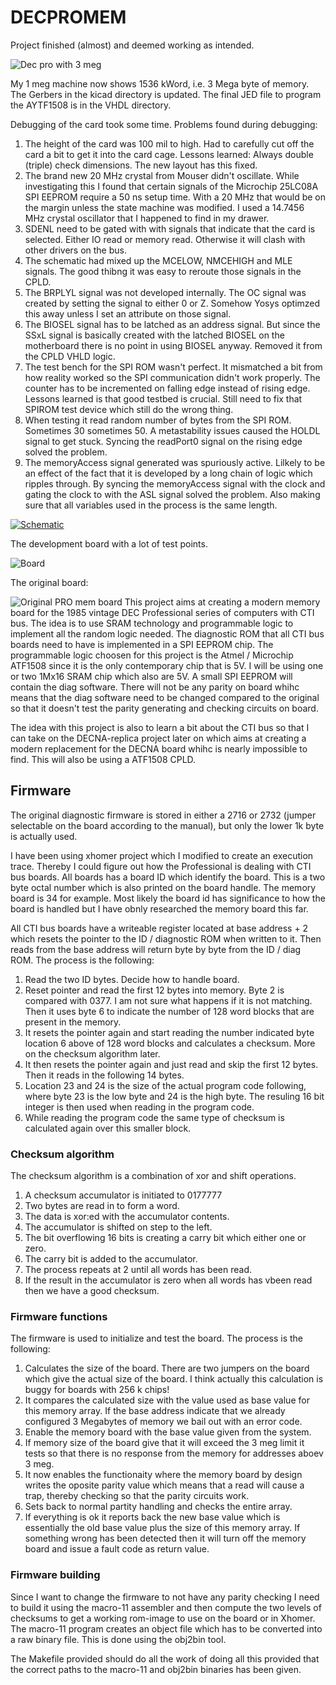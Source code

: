 # DECPROMEM

Project finished (almost) and deemed working as intended.

![Dec pro with 3 meg](vhdl/Pro_with_3meg.JPG)

My 1 meg machine now shows 1536 kWord, i.e. 3 Mega byte of memory. The Gerbers in the kicad directory is updated. The final JED file to program the AYTF1508 is in the VHDL directory.

Debugging of the card took some time. Problems found during debugging:

1. The height of the card was 100 mil to high. Had to carefully cut off the card a bit to get it into the card cage. Lessons learned: Always double (triple) check dimensions. The new layout has this fixed.
2. The brand new 20 MHz crystal from Mouser didn't oscillate. While investigating this I found that certain signals of the Microchip 25LC08A SPI EEPROM require a 50 ns setup time. With a 20 MHz that would be on the margin unless the state machine was modified. I used a 14.7456 MHz crystal oscillator that I happened to find in my drawer.
3. SDENL need to be gated with with signals that indicate that the card is selected. Either IO read or memory read. Otherwise it will clash with other drivers on the bus.
4. The schematic had mixed up the MCELOW, NMCEHIGH and MLE signals. The good thibng it was easy to reroute those signals in the CPLD.
5. The BRPLYL signal was not developed internally. The OC signal was created by setting the signal to either 0 or Z. Somehow Yosys optimzed this away unless I set an attribute on those signal.
6. The BIOSEL signal has to be latched as an address signal. But since the SSxL signal is basically created with the latched BIOSEL on the motherboard there is no point in using BIOSEL anyway. Removed it from the CPLD VHLD logic.
7. The test bench for the SPI ROM wasn't perfect. It mismatched a bit from how reality worked so the SPI communication didn't work properly. The counter has to be incremented on falling edge instead of rising edge. Lessons learned is that good testbed is crucial. Still need to fix that SPIROM test device which still do the wrong thing.
8. When testing it read random number of bytes from the SPI ROM. Sometimes 30 sometimes 50. A metastability issues caused the HOLDL signal to get stuck. Syncing the readPort0 signal on the rising edge solved the problem.
9. The memoryAccess signal generated was spuriously active. Lilkely to be an effect of the fact that it is developed by a long chain of logic which ripples through. By syncing the memoryAccess signal with the clock and gating the clock to with the ASL signal solved the problem. Also making sure that all variables used in the process is the same length.


[![Schematic](DECPROMEM.png)](kicad/DECPROMEM/DECPROMEM.pdf)

The development board with a lot of test points.

![Board](DECProMemBoard.jpg)

The original board:

![Original PRO mem  board](OriginalBoard.jpeg)
This project aims at creating a modern memory board for the 1985 vintage DEC Professional series of computers with CTI bus. The idea is to use SRAM technology and programmable logic to implement all the random logic needed. The diagnostic ROM that all CTI bus boards need to have is implemented in a SPI EEPROM chip. The programmable logic choosen for this project is the Atmel / Microchip ATF1508 since it is the only contemporary chip that is 5V. I will be using one or two 1Mx16 SRAM chip which also are 5V. A small SPI EEPROM will contain the diag software. There will not be any parity on board whihc means that the diag software need to be changed compared to the original so that it doesn't test the parity generating and checking circuits on board.

The idea with this project is also to learn a bit about the CTI bus so that I can take on the DECNA-replica project later on which aims at creating a modern replacement for the DECNA board whihc is nearly impossible to find. This will also be using a ATF1508 CPLD.

## Firmware

The original diagnostic firmware is stored in either a 2716 or 2732 (jumper selectable on the board according to the manual), but only the lower 1k byte is actually used. 

I have been using xhomer project which I modified to create an execution trace. Thereby I could figure out how the Professional is dealing with CTI bus boards.
All boards has a board ID which identify the board. This is a two byte octal number which is also printed on the board handle. The memory board is 34 for example. Most likely the board id has significance to how the board is handled but I have obnly researched the memory board this far.

All CTI bus boards have a writeable register located at base address + 2 which resets the pointer to the ID / diagnostic ROM when written to it. Then reads from the base address will return byte by byte from the ID / diag ROM. The process is the following:

1. Read the two ID bytes. Decide how to handle board.
2. Reset pointer and read the first 12 bytes into memory. Byte 2 is compared with 0377. I am not sure what happens if it is not matching. Then it uses byte 6 to indicate the number of 128 word blocks that are present in the memory.
3. It resets the pointer again and start reading the number indicated byte location 6 above of 128 word blocks and calculates a checksum. More on the checksum algorithm later.
4. It then resets the pointer again and just read and skip the first 12 bytes. Then it reads in the following 14 bytes.
5. Location 23 and 24 is the size of the actual program code following, where byte 23 is the low byte and 24 is the high byte. The resuling 16 bit integer is then used when reading in the program code.
6. While reading the program code the same type of checksum is calculated again over this smaller block.

### Checksum algorithm

The checksum algorithm is a combination of xor and shift operations.
1. A checksum accumulator is initiated to 0177777
2. Two bytes are read in to form a word.
3. The data is xor:ed with the accumulator contents.
4. The accumulator is shifted on step to the left.
5. The bit overflowing 16 bits is creating a carry bit which either one or zero.
6. The carry bit is added to the accumulator.
7. The process repeats at 2 until all words has been read.
8. If the result in the accumulator is zero when all words has vbeen read then we have a good checksum.

### Firmware functions

The firmware is used to initialize and test the board. The process is the following:
1. Calculates the size of the board. There are two jumpers on the board which give the actual size of the board. I think actually this calculation is buggy for boards with 256 k chips!
2. It compares the calculated size with the value used as base value for this memory array. If the base address indicate that we already configured 3 Megabytes of memory we bail out with an error code.
3. Enable the memory board with the base value given from the system.
4. If memory size of the board give that it will exceed the 3 meg limit it tests so that there is no response from the memory for addresses aboev 3 meg.
5. It now enables the functionaity where  the memory board by design writes the oposite parity value which means that a read will cause a trap, thereby checking so that the parity circuits work.
6. Sets back to normal partity handling and checks the entire array.
7. If everything is ok it reports back the new base value which is essentially the old base value plus the size of this memory array. If something wrong has been detected then it will turn off the memory board and issue a fault code as return value.

### Firmware building

Since I want to change the firmware to not have any parity checking I need to build it using the macro-11 assembler and then compute the two levels of checksums to get a working rom-image to use on the board or in Xhomer. The macro-11 program creates an object file which has to be converted into a raw binary file. This is done using the obj2bin tool.

The Makefile provided should do all the work of doing all this provided that the correct paths to the macro-11 and obj2bin binaries has been given.

